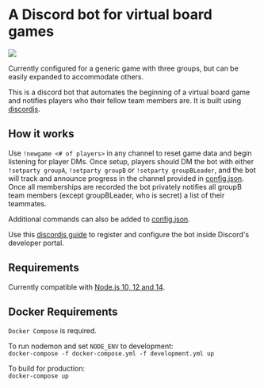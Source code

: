 # A Discord bot for virtual board games

![](https://github.com/tommymcgahee/virtual-board-games-discord-bot/workflows/Node/badge.svg)

Currently configured for a generic game with three groups, but can be easily expanded to accommodate others. 

This is a discord bot that automates the beginning of a virtual board game and notifies players who their fellow team members are. It is built using [discordjs](https://discord.js.org/). 

## How it works

Use `!newgame <# of players>` in any channel to reset game data and begin listening for player DMs. Once setup, players should DM the bot with either `!setparty groupA`, `!setparty groupB` or `!setparty groupBLeader`, and the bot will track and announce progress in the channel provided in [config.json](https://github.com/tommymcgahee/virtual-board-games-discord-bot/blob/master/config.example.json#L5). Once all memberships are recorded the bot privately notifies all groupB team members (except groupBLeader, who is secret) a list of their teammates. 

Additional commands can also be added to [config.json](https://github.com/tommymcgahee/virtual-board-games-discord-bot/blob/master/config.example.json#L4). 

Use this [discordjs guide](https://discordjs.guide/preparations/setting-up-a-bot-application.html) to register and configure the bot inside Discord's developer portal. 

## Requirements

Currently compatible with [Node.js 10, 12 and 14](https://github.com/tommymcgahee/virtual-board-games-discord-bot/actions?query=workflow%3ANode). 

## Docker Requirements

`Docker Compose` is required. 

To run nodemon and set `NODE_ENV` to development:  
`docker-compose -f docker-compose.yml -f development.yml up`

To build for production:  
`docker-compose up`
